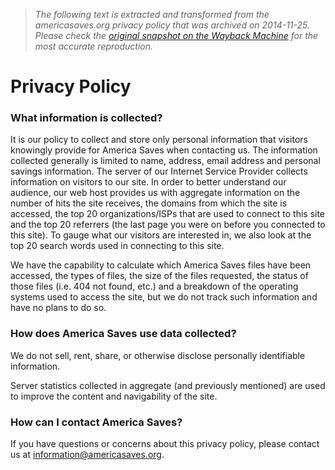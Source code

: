 > *The following text is extracted and transformed from the americasaves.org privacy policy that was archived on 2014-11-25. Please check the [original snapshot on the Wayback Machine](https://web.archive.org/web/20141125193503id_/http%3A//www.americasaves.org/learn-more-about-us/privacy-policy) for the most accurate reproduction.*

# Privacy Policy

### What information is collected?

It is our policy to collect and store only personal information that visitors knowingly provide for America Saves when contacting us. The information collected generally is limited to name, address, email address and personal savings information. The server of our Internet Service Provider collects information on visitors to our site. In order to better understand our audience, our web host provides us with aggregate information on the number of hits the site receives, the domains from which the site is accessed, the top 20 organizations/ISPs that are used to connect to this site and the top 20 referrers (the last page you were on before you connected to this site). To gauge what our visitors are interested in, we also look at the top 20 search words used in connecting to this site.

We have the capability to calculate which America Saves files have been accessed, the types of files, the size of the files requested, the status of those files (i.e. 404 not found, etc.) and a breakdown of the operating systems used to access the site, but we do not track such information and have no plans to do so.

### How does America Saves use data collected?

We do not sell, rent, share, or otherwise disclose personally identifiable information.

Server statistics collected in aggregate (and previously mentioned) are used to improve the content and navigability of the site.

### How can I contact America Saves?

If you have questions or concerns about this privacy policy, please contact us at [information@americasaves.org](mailto:information@americasaves.org).
